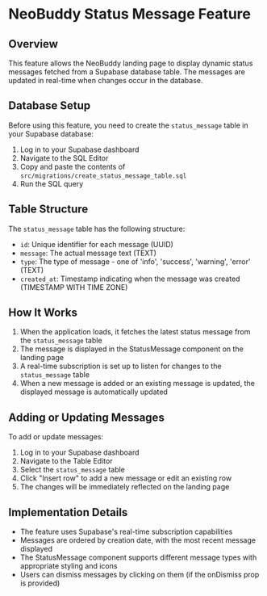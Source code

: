 # NeoBuddy Status Message Feature

## Overview

This feature allows the NeoBuddy landing page to display dynamic status messages fetched from a Supabase database table. The messages are updated in real-time when changes occur in the database.

## Database Setup

Before using this feature, you need to create the `status_message` table in your Supabase database:

1. Log in to your Supabase dashboard
2. Navigate to the SQL Editor
3. Copy and paste the contents of `src/migrations/create_status_message_table.sql`
4. Run the SQL query

## Table Structure

The `status_message` table has the following structure:

- `id`: Unique identifier for each message (UUID)
- `message`: The actual message text (TEXT)
- `type`: The type of message - one of 'info', 'success', 'warning', 'error' (TEXT)
- `created_at`: Timestamp indicating when the message was created (TIMESTAMP WITH TIME ZONE)

## How It Works

1. When the application loads, it fetches the latest status message from the `status_message` table
2. The message is displayed in the StatusMessage component on the landing page
3. A real-time subscription is set up to listen for changes to the `status_message` table
4. When a new message is added or an existing message is updated, the displayed message is automatically updated

## Adding or Updating Messages

To add or update messages:

1. Log in to your Supabase dashboard
2. Navigate to the Table Editor
3. Select the `status_message` table
4. Click "Insert row" to add a new message or edit an existing row
5. The changes will be immediately reflected on the landing page

## Implementation Details

- The feature uses Supabase's real-time subscription capabilities
- Messages are ordered by creation date, with the most recent message displayed
- The StatusMessage component supports different message types with appropriate styling and icons
- Users can dismiss messages by clicking on them (if the onDismiss prop is provided)